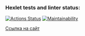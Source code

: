### Hexlet tests and linter status:
[![Actions Status](https://github.com/sseezov/frontend-project-11/workflows/hexlet-check/badge.svg)](https://github.com/sseezov/frontend-project-11/actions)
[![Maintainability](https://api.codeclimate.com/v1/badges/95632d9e518716938ee1/maintainability)](https://codeclimate.com/github/sseezov/frontend-project-11/maintainability)

[Ссылка на сайт](https://frontend-project-11-ten-orcin.vercel.app/)
